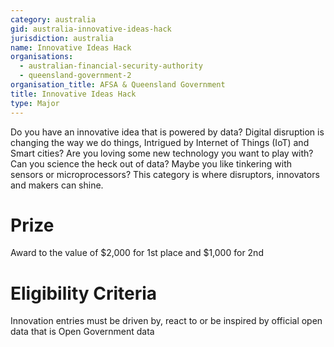 ```yaml
---
category: australia
gid: australia-innovative-ideas-hack
jurisdiction: australia
name: Innovative Ideas Hack
organisations:
  - australian-financial-security-authority
  - queensland-government-2
organisation_title: AFSA & Queensland Government
title: Innovative Ideas Hack
type: Major
---
```


Do you have an innovative idea that is powered by data? Digital disruption is changing the way we do things, Intrigued by Internet of Things (IoT) and Smart cities? Are you loving some new technology you want to play with? Can you science the heck out of data? Maybe you like tinkering with sensors or microprocessors? This category is where disruptors, innovators and makers can shine.

# Prize
Award to the value of $2,000 for 1st place and $1,000 for 2nd

# Eligibility Criteria
Innovation entries must be driven by, react to or be inspired by official open data that is Open Government data